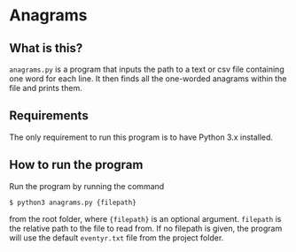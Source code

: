 # Anagrams

## What is this?

`anagrams.py` is a program that inputs the path to a text or csv file containing one word for each line. It then finds all the one-worded anagrams within the file and prints them.

## Requirements

The only requirement to run this program is to have Python 3.x installed.

## How to run the program

Run the program by running the command

```console
$ python3 anagrams.py {filepath}
```

from the root folder, where `{filepath}` is an optional argument. `filepath` is the relative path to the file to read from. If no filepath is given, the program will use the default `eventyr.txt` file from the project folder.
